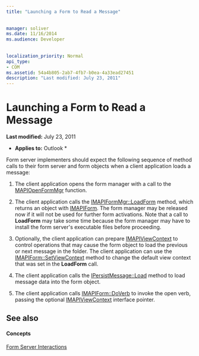 ```yaml
---
title: "Launching a Form to Read a Message"
 
 
manager: soliver
ms.date: 11/16/2014
ms.audience: Developer
 
 
localization_priority: Normal
api_type:
- COM
ms.assetid: 54a4b805-2ab7-4fb7-b0ea-4a33ead27451
description: "Last modified: July 23, 2011"
---
```


# Launching a Form to Read a Message

 **Last modified:** July 23, 2011 
  
 * **Applies to:** Outlook * 
  
Form server implementers should expect the following sequence of method calls to their form server and form objects when a client application loads a message:
  
1. The client application opens the form manager with a call to the [MAPIOpenFormMgr](mapiopenformmgr.md) function. 
    
2. The client application calls the [IMAPIFormMgr::LoadForm](imapiformmgr-loadform.md) method, which returns an object with [IMAPIForm](imapiformiunknown.md). The form manager may be released now if it will not be used for further form activations. Note that a call to **LoadForm** may take some time because the form manager may have to install the form server's executable files before proceeding. 
    
3. Optionally, the client application can prepare [IMAPIViewContext](imapiviewcontextiunknown.md) to control operations that may cause the form object to load the previous or next message in the folder. The client application can use the [IMAPIForm::SetViewContext](imapiform-setviewcontext.md) method to change the default view context that was set in the **LoadForm** call. 
    
4. The client application calls the [IPersistMessage::Load](ipersistmessage-load.md) method to load message data into the form object. 
    
5. The client application calls [IMAPIForm::DoVerb](imapiform-doverb.md) to invoke the open verb, passing the optional [IMAPIViewContext](imapiviewcontextiunknown.md) interface pointer. 
    
## See also

#### Concepts

[Form Server Interactions](form-server-interactions.md)

